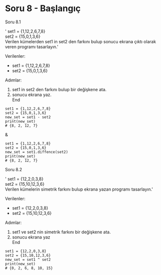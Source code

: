 # Soru 8 - Başlangıç

Soru 8.1

'
set1 = {1,12,2,6,7,8} <br>
set2 = {15,0,1,3,6} <br>
Verilen kümelerden set1 in set2 den farkını bulup sonucu ekrana çıktı olarak veren programı tasarlayın.'

Verilenler:
- set1 = {1,12,2,6,7,8} 
- set2 = {15,0,1,3,6} 

Adımlar:
1. set1 in set2 den farkını bulup bir değişkene ata.
2. sonucu ekrana yaz. <br>
End

```
set1 = {1,12,2,6,7,8} 
set2 = {15,0,1,3,6}
new_set = set1 - set2
print(new_set)
# {8, 2, 12, 7}
```
&
```
set1 = {1,12,2,6,7,8} 
set2 = {15,0,1,3,6}
new_set = set1.diffence(set2)
print(new_set)
# {8, 2, 12, 7}
```

Soru 8.2

'
set1 = {12,2,0,3,8} <br>
set2 = {15,10,12,3,6} <br>
Verilen kümelerin simetrik farkını bulup ekrana yazan programı tasarlayın.'

Verilenler:
- set1 = {12,2,0,3,8}
- set2 = {15,10,12,3,6} 

Adımlar:
1. set1 ve set2 nin simetrik farkını bir değişkene ata.
2. sonucu ekrana yaz <br>
End

```
set1 = {12,2,0,3,8}
set2 = {15,10,12,3,6} 
new_set = set1 ^ set2
print(new_set)
# {0, 2, 6, 8, 10, 15}
```

